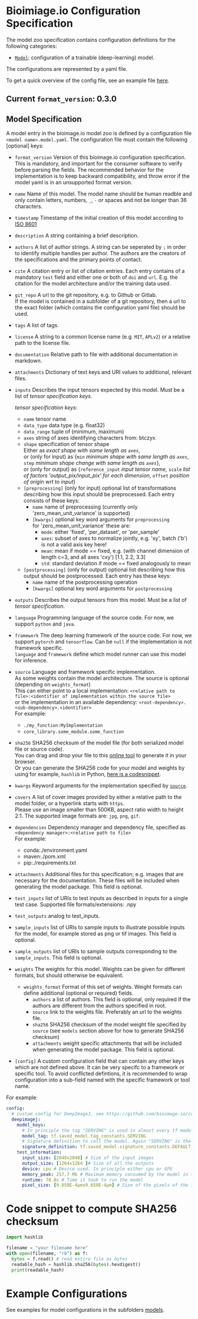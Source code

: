 # Bioimiage.io Configuration Specification

The model zoo specification contains configuration definitions for the following categories:
- [`Model`](#model-specification): configuration of a trainable (deep-learning) model.

The configurations are represented by a yaml file.

To get a quick overview of the config file, see an example file [here](./models/UNet2dExample.model.yaml).

## Current `format_version`: 0.3.0


## Model Specification

A model entry in the bioimage.io model zoo is defined by a configuration file `<model name>.model.yaml`.
The configuration file must contain the following \[optional\] keys:


- `format_version`
Version of this bioimage.io configuration specification. This is mandatory, and important for the consumer software to verify before parsing the fields.
The recommended behavior for the implementation is to keep backward compatibility, and throw error if the model yaml is in an unsupported format version.

- `name`
Name of this model. The model name should be human readble and only contain letters, numbers, `_`, `-` or spaces and not be longer than 36 characters.

- `timestamp`
Timestamp of the initial creation of this model according to [ISO 8601](#https://en.wikipedia.org/wiki/ISO_8601)

- `description`
A string containing a brief description. 

- `authors`
A list of author strings. 
A string can be seperated by `;` in order to identify multiple handles per author.
The authors are the creators of the specifications and the primary points of contact.

- `cite`
A citation entry or list of citation entries.
Each entry contains of a mandatory `text` field and either one or both of `doi` and `url`.
E.g. the citation for the model architecture and/or the training data used.

- `git_repo`
A url to the git repository, e.g. to Github or Gitlab.\
If the model is contained in a subfolder of a git repository, then a url to the exact folder (which contains the configuration yaml file) should be used.

- `tags`
A list of tags.

- `license`
A string to a common license name (e.g. `MIT`, `APLv2`) or a relative path to the license file.

- `documentation`
Relative path to file with additional documentation in markdown.

- `attachments`
Dictionary of text keys and URI values to additional, relevant files.

- `inputs`
Describes the input tensors expected by this model.
Must be a list of *tensor specification keys*.

  *tensor specification keys*:
  - `name` tensor name
  - `data_type` data type (e.g. float32)
  - `data_range` tuple of (minimum, maximum)
  - `axes` string of axes identifying characters from: btczyx
  - `shape` specification of tensor shape\
    Either as *exact shape with same length as `axes`*,\
    or (only for input) as {`min` *minimum shape with same length as `axes`*, `step` *minimum shape change with same length as `axes`*},\
    or (only for output) as {`reference_input` *input tensor name*, `scale` *list of factors 'output_pix/input_pix' for each dimension*, `offset` *position of origin wrt to input*}
  - `[preprocessing]` (only for input) optional list of transformations describing how this input should be preprocessed. Each entry consists of these keys:
    - `name` name of preprocessing (currently only 'zero_mean_unit_variance' is supported)
    - `[kwargs]` optional key word arguments for `preprocessing`\
        for 'zero_mean_unit_variance' these are:
        - `mode`: either 'fixed', 'per_dataset', or 'per_sample'
        - `axes`: subset of axes to normalize jointly, e.g. 'xy', batch ('b') is not a valid axis key here!
        - `mean`: mean if mode == fixed, e.g. (with channel dimension of length c=3, and all axes 'cxy') [1.1, 2.2, 3.3]
        - `std`: standard deviation if mode == fixed analogously to mean
  - `[postprocessing]` (only for output) optional list describing how this output should be postprocessed. Each entry has these keys:
    - `name` name of the postprocessing operation
    - `[kwargs]` optional key word arguments for `postprocessing`

- `outputs`
Describes the output tensors from this model.
Must be a list of *tensor specification*.

- `language`
Programming language of the source code. For now, we support `python` and `java`.
<!---
What about `javascript`?
-->

- `framework`
The deep learning framework of the source code. For now, we support `pytorch` and `tensorflow`.
Can be `null` if the implementation is not framework specific.\
`language` and `framework` define which model runner can use this model for inference. 

- `source`
Language and framework specific implementation.\
As some weights contain the model architecture. The source is optional (depending on `weights_format`)\
This can either point to a local implementation:
`<relative path to file>:<identifier of implementation within the source file>`\
or the implementation in an available dependency:
`<root-dependency>.<sub-dependency>.<identifier>`\
For example:
  - `./my_function:MyImplementation`
  - `core_library.some_module.some_function`
<!---
java: <path-to-jar>:ClassName ?
-->

- `sha256`
SHA256 checksum of the model file (for both serialized model file or source code).\
You can drag and drop your file to this [online tool](http://emn178.github.io/online-tools/sha256_checksum.html) to generate it in your browser.\
Or you can generate the SHA256 code for your model and weights by using for example, `hashlib` in Python, [here is a codesnippet](#code-snippet-to-compute-sha256-checksum).

- `kwargs`
Keyword arguments for the implementation specified by [`source`](#source).

- `covers`
A list of cover images provided by either a relative path to the model folder, or a hyperlink starts with `https`.\
Please use an image smaller than 500KB, aspect ratio width to height 2:1. The supported image formats are: `jpg`, `png`, `gif`.
<!--- `I am not quite sure what we decided on for the uri identifiers in the end, I am sticking with the simplest option for now <format>+<protocoll>://<path>`, e.g.: `conda+file://./req.txt` -->  

- `dependencies` Dependency manager and dependency file, specified as `<dependency manager>:<relative path to file>`\
For example:
  - conda:./environment.yaml
  - maven:./pom.xml
  - pip:./requirements.txt

- `attachments` Additional files for this specification; e.g. images that are necessary for the documentation. These files will be included when generating the model package. This field is optional.

- `test_inputs` list of URIs to test inputs as described in inputs for a single test case. Supported file formats/extensions: .npy
- `test_outputs` analog to test_inputs.

- `sample_inputs` list of URIs to sample inputs to illustrate possible inputs for the model, for example stored as png or tif images. This field is optional. 
- `sample_outputs` list of URIs to sample outputs corresponding to the `sample_inputs`. This field is optional.

- `weights` The weights for this model. Weights can be given for different formats, but should otherwise be equivalent.
   - `weights_format` Format of this set of weights. Weight formats can define additional (optional or required) fields.
        - `authors` a list of authors. This field is optional, only required if the authors are different from the authors specified in root.
        - `source` link to the weights file. Preferably an url to the weights file.
        - `sha256` SHA256 checksum of the model weight file specified by `source` (see `models` section above for how to generate SHA256 checksum)
        - `attachments` weight specific attachments that will be included when generating the model package. This field is optional.
 
- `[config]`
A custom configuration field that can contain any other keys which are not defined above. It can be very specifc to a framework or specific tool. To avoid conflicted defintions, it is recommended to wrap configuration into a sub-field named with the specific framework or tool name. 

For example:
```yaml
config:
  # custom config for DeepImageJ, see https://github.com/bioimage-io/configuration/issues/23
  deepimagej:
    model_keys:
      # In principle the tag "SERVING" is used in almost every tf model
      model_tag: tf.saved_model.tag_constants.SERVING
      # Signature definition to call the model. Again "SERVING" is the most general
      signature_definition: tf.saved_model.signature_constants.DEFAULT_SERVING_SIGNATURE_DEF_KEY
    test_information:  
      input_size: [2048x2048] # Size of the input images  
      output_size: [1264x1264 ]# Size of all the outputs  
      device: cpu # Device used. In principle either cpu or GPU  
      memory_peak: 257.7 Mb # Maximum memory consumed by the model in the device  
      runtime: 78.8s # Time it took to run the model
      pixel_size: [9.658E-4µmx9.658E-4µm] # Size of the pixels of the input
```

# Code snippet to compute SHA256 checksum

```python
import hashlib

filename = "your filename here"
with open(filename, "rb") as f:
  bytes = f.read() # read entire file as bytes
  readable_hash = hashlib.sha256(bytes).hexdigest()
  print(readable_hash)
  ```

# Example Configurations

See examples for model configurations in the subfolders [models](./models).

<!--- The includes do not work
## Model

```yaml
[!INCLUDE[model config](./models/Unet2dExample.model.yaml)]
```
-->
